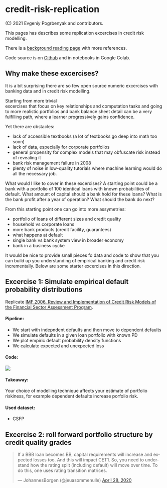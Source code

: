 # credit-risk-replication

(C) 2021 Evgeniy Pogrbenyak and contributors. 

This pages has describes some  replication excercises in credit risk modelling.

There is a [background reading page](background.md) with more references. 

Code source is on [Github](https://github.com/epogrebnyak/credit-risk-replication) 
and in notebooks in Google Colab.

## Why make these excercises?

It is a bit surprising there are so few open source numeric excercises with 
banking data and in credit risk modelling. 

Starting from more trivial   
excercises that focus on key relationships and computation tasks 
and going to more realistic portfolios and bank balance sheet detail can be 
a very fulfilling path, where a learner progressively gains confidence.

Yet there are obstacles: 

- lack of accessible textbooks (a lot of textbooks go deep into math too soon)
- lack of data, especially for corporate portfolios 
- general propensity for complex models that may obfuscate risk instead of revealing it
- bank risk management failure in 2008 
- plenty of noise in low-quality tutorials where machine learning would do all the necessary job.

What would I like to cover in these excercises? A starting point could be a bank with 
a portfolio of 100 identical loans with known probabilities of default. 
What amount of capital should a bank hold for these loans? What is the bank profit 
after a year of operation? What should the bank do next?  

From this starting point one can go into more assymetries:

- portfolio of loans of different sizes and credit quality
- household vs corporate loans
- more bank products (credit facility, guarantees)
- what happens at default
- single bank vs bank system view in broader economy
- bank in a business cycke

It would be nice to provide small pieces fo data and code to show that 
you can build up you understanding of empirical banking 
and credit risk incrementally. Below are some starter excercises in this direction.

## Excercise 1: Simulate empirical default probability distributions

Replicate [IMF 2006. Review and Implementation of Credit Risk Models of the Financial Sector
Assessment Program](https://www.imf.org/external/pubs/ft/wp/2006/wp06134.pdf).

#### Pipeline:

- We start with indepndent defaults and then move to dependent defaults
- We simulate defaults in a given loan portfolio with known PD
- We plot empiric default probability density functions
- We calculate expected and unexpected loss

#### Code:

[![](https://badgen.net/badge/colab/loss_density.ipynb/orange)][colab_1]

[colab_1]: https://colab.research.google.com/drive/1xJCGGFTVd6hPqa2F_v5VwXwsU5qlNIi5?usp=sharing

#### Takeaway:

Your choice of modelling technique affects your estimate of portfolio riskiness,
for example dependent defaults increase porfolio risk.

#### Used dataset:

- CSFP

## Excercise 2: roll forward portfolio structure by credit quality grades

<blockquote class="twitter-tweet"><p lang="en" dir="ltr">If a BBB loan becomes BB, capital requirements will increase and expected losses too. And this will impact CET1. So, you need to understand how the rating split (including default) will move over time. To do this, one uses rating transition matrices.</p>&mdash; JohannesBorgen (@jeuasommenulle) <a href="https://twitter.com/jeuasommenulle/status/1255122789960429572?ref_src=twsrc%5Etfw">April 28, 2020</a></blockquote> <script async src="https://platform.twitter.com/widgets.js" charset="utf-8"></script> 
